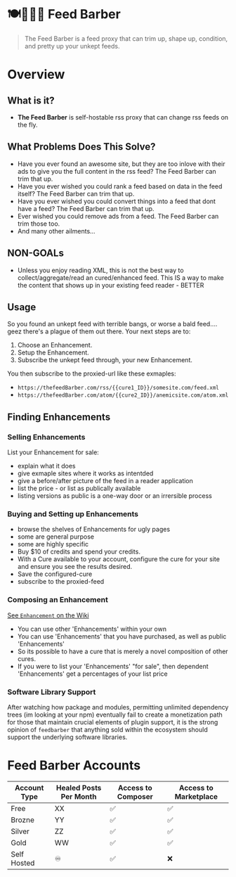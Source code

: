 # 🍽💈💇🏽 Feed Barber

> The Feed Barber is a feed proxy that can trim up, shape up, condition, and pretty up your unkept feeds. 

# Overview

## What is it?
- **The Feed Barber** is self-hostable rss proxy that can change rss feeds on the fly.

## What Problems Does This Solve?
- Have you ever found an awesome site, but they are too inlove with their ads to give you the full content in the rss feed? The Feed Barber can trim that up.
- Have you ever wished you could rank a feed based on data in the feed itself? The Feed Barber can trim that up.
- Have you ever wished you could convert things into a feed that dont have a feed? The Feed Barber can trim that up.
- Ever wished you could remove ads from a feed. The Feed Barber can trim those too. 
- And many other ailments...

## NON-GOALs
- Unless you enjoy reading XML, this is not the best way to collect/aggregate/read an cured/enhanced feed. This IS a way to make the content that shows up in your existing feed reader - BETTER

## Usage

So you found an unkept feed with terrible bangs, or worse a bald feed.... geez there's a plague of them out there. Your next steps are to:

1. Choose an Enhancement.
2. Setup the Enhancement.
3. Subscribe the unkept feed through, your new Enhancement.

You then subscribe to the proxied-url like these exmaples:

- `https://thefeedBarber.com/rss/{{cure1_ID}}/somesite.com/feed.xml`
- `https://thefeedBarber.com/atom/{{cure2_ID}}/anemicsite.com/atom.xml`

## Finding Enhancements
  
### Selling Enhancements

List your Enhancement for sale:

- explain what it does
- give exmaple sites where it works as intentded
- give a before/after picture of the feed in a reader application
- list the price - or list as publically available
- listing versions as public is a one-way door or an irrersible process
  
### Buying and Setting up Enhancements

- browse the shelves of Enhancements for ugly pages
- some are general purpose
- some are highly specific
- Buy $10 of credits and spend your credits.
- With a Cure available to your account, configure the cure for your site and ensure you see the results desired.
- Save the configured-cure
- subscribe to the proxied-feed

### Composing an Enhancement

[See `Enhancement` on the Wiki](//github.com/ericdmoore/feedDoctor/wiki/enhancements)

- You can use other 'Enhancements' within your own
- You can use 'Enhancements' that you have purchased, as well as public 'Enhancements'
- So its possible to have a cure that is merely a novel composition of other cures.
- If you were to list your 'Enhancements' "for sale", then dependent 'Enhancements' get a percentages of your list price

### Software Library Support

After watching how package and modules, permitting unlimited dependency trees (im looking at your npm) eventually fail to create a monetization path for those that maintain crucial elements of plugin support, it is the strong opinion of `feedbarber` that anything sold within the ecosystem should support the underlying software libraries.


# Feed Barber Accounts

| Account Type | Healed Posts Per Month  | Access to Composer | Access to Marketplace | 
|--------------|-------------------------|--------------------|-----------------------|
| Free         |                      XX |                 ✅ |                    ✅ | 
| Brozne       |                      YY |                 ✅ |                    ✅ | 
| Silver       |                      ZZ |                 ✅ |                    ✅ | 
| Gold         |                      WW |                 ✅ |                    ✅ | 
| Self Hosted  |                       ♾ |                 ✅ |                    ❌ |
